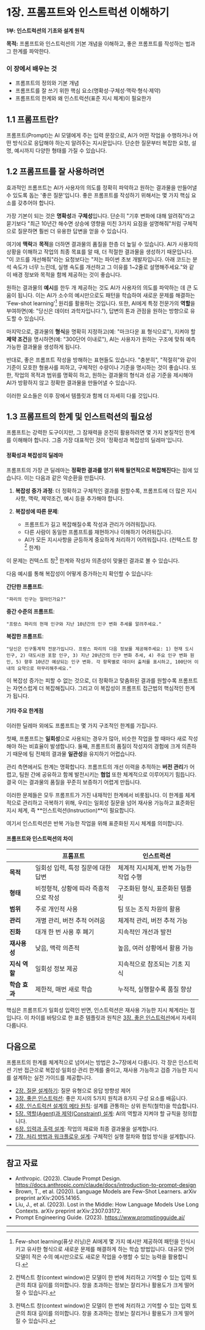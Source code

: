 # 1장. 프롬프트와 인스트럭션 이해하기

**1부: 인스트럭션의 기초와 설계 원칙**

**목적:** 프롬프트와 인스트럭션의 기본 개념을 이해하고, 좋은 프롬프트를 작성하는 법과 그 한계를 파악한다.
### 이 장에서 배우는 것
- 프롬프트의 정의와 기본 개념
- 프롬프트를 잘 쓰기 위한 핵심 요소(명확성·구체성·맥락·형식·제약)
- 프롬프트의 한계와 왜 인스트럭션(표준 지시 체계)이 필요한가

## 1.1 프롬프트란?

프롬프트(Prompt)는 AI 모델에게 주는 입력 문장으로, AI가 어떤 작업을 수행하거나 어떤 방식으로 응답해야 하는지 알려주는 지시문입니다. 단순한 질문부터 복잡한 요청, 설명, 예시까지 다양한 형태를 가질 수 있습니다.

## 1.2 프롬프트를 잘 사용하려면

효과적인 프롬프트는 AI가 사용자의 의도를 정확히 파악하고 원하는 결과물을 만들어낼 수 있도록 돕는 '좋은 질문'입니다. 좋은 프롬프트를 작성하기 위해서는 몇 가지 핵심 요소를 갖추어야 합니다.

가장 기본이 되는 것은 **명확성**과 **구체성**입니다. 단순히 "기후 변화에 대해 알려줘"라고 묻기보다 "최근 10년간 해수면 상승에 영향을 미친 3가지 요점을 설명해줘"처럼 구체적으로 질문하면 훨씬 더 유용한 답변을 얻을 수 있습니다.

여기에 **맥락**과 **목적**을 더하면 결과물의 품질을 한층 더 높일 수 있습니다. AI가 사용자의 상황을 이해하고 작업의 최종 목표를 알 때, 더 적절한 결과물을 생성하기 때문입니다. "이 코드를 개선해줘"라는 요청보다는 "저는 파이썬 초보 개발자입니다. 아래 코드는 분석 속도가 너무 느린데, 실행 속도를 개선하고 그 이유를 1~2줄로 설명해주세요."와 같이 배경 정보와 목적을 함께 제공하는 것이 좋습니다.

원하는 결과물의 **예시**를 한두 개 제공하는 것도 AI가 사용자의 의도를 파악하는 데 큰 도움이 됩니다. 이는 AI가 소수의 예시만으로도 패턴을 학습하여 새로운 문제를 해결하는 'Few-shot learning'[^1] 원리를 활용하는 것입니다. 또한, AI에게 특정 전문가의 **역할**을 부여하면(예: "당신은 데이터 과학자입니다."), 답변의 톤과 관점을 원하는 방향으로 유도할 수 있습니다.

마지막으로, 결과물의 **형식**을 명확히 지정하고(예: "마크다운 표 형식으로"), 지켜야 할 **제약 조건**을 명시하면(예: "300단어 이내로"), AI는 사용자가 원하는 구조에 맞춰 예측 가능한 결과물을 생성하게 됩니다.

반대로, 좋은 프롬프트 작성을 방해하는 표현들도 있습니다. "충분히", "적절히"와 같이 기준이 모호한 형용사를 피하고, 구체적인 수량이나 기준을 명시하는 것이 좋습니다. 또한, 작업의 목적과 범위를 명확히 하고, 원하는 결과물의 형식과 성공 기준을 제시해야 AI가 방황하지 않고 정확한 결과물을 만들어낼 수 있습니다.

이러한 요소들은 이후 장에서 템플릿과 함께 더 자세히 다룰 것입니다.

## 1.3 프롬프트의 한계 및 인스트럭션의 필요성

프롬프트는 강력한 도구이지만, 그 잠재력을 온전히 활용하려면 몇 가지 본질적인 한계를 이해해야 합니다. 그중 가장 대표적인 것이 '정확성과 복잡성의 딜레마'입니다.

#### 정확성과 복잡성의 딜레마

프롬프트의 가장 큰 딜레마는 **정확한 결과를 얻기 위해 필연적으로 복잡해진다**는 점에 있습니다. 이는 다음과 같은 악순환을 만듭니다.

1. **복잡성 증가 과정**: 더 정확하고 구체적인 결과를 원할수록, 프롬프트에 더 많은 지시사항, 맥락, 제약조건, 예시 등을 추가해야 합니다.

2. **복잡성에 따른 문제**: 
   - 프롬프트가 길고 복잡해질수록 작성과 관리가 어려워집니다.
   - 다른 사람이 동일한 프롬프트를 재현하거나 이해하기 어려워집니다.
   - AI가 모든 지시사항을 균등하게 중요하게 처리하기 어려워집니다. (컨텍스트 창[^2] 한계)

이 문제는 컨텍스트 창[^2] 한계와 작성자 의존성이 맞물린 결과로 볼 수 있습니다.

다음 예시를 통해 복잡성이 어떻게 증가하는지 확인할 수 있습니다:

**간단한 프롬프트**: 
```
"파리의 인구는 얼마인가요?"
```

**중간 수준의 프롬프트**: 
```
"프랑스 파리의 현재 인구와 지난 10년간의 인구 변화 추세를 알려주세요."
```

**복잡한 프롬프트**: 
```
"당신은 인구통계학 전문가입니다. 프랑스 파리의 다음 정보를 제공해주세요: 1) 현재 도시 인구, 2) 대도시권 포함 인구, 3) 지난 20년간의 인구 변화 추세, 4) 주요 인구 변화 원인, 5) 향후 10년간 예상되는 인구 변화. 각 항목별로 데이터 출처를 표시하고, 100단어 이내의 요약으로 마무리해주세요."
```

이 복잡성 증가는 피할 수 없는 것으로, 더 정확하고 맞춤화된 결과를 원할수록 프롬프트는 자연스럽게 더 복잡해집니다. 그리고 이 복잡성이 프롬프트 접근법의 핵심적인 한계가 됩니다.

#### 기타 주요 한계점

이러한 딜레마 외에도 프롬프트는 몇 가지 구조적인 한계를 가집니다.

첫째, 프롬프트는 **일회성**으로 사용되는 경우가 많아, 비슷한 작업을 할 때마다 새로 작성해야 하는 비효율이 발생합니다. 둘째, 프롬프트의 품질이 작성자의 경험에 크게 의존하기 때문에 팀 전체의 결과물 **일관성**을 유지하기 어렵습니다.

관리 측면에서도 한계는 명확합니다. 프롬프트의 개선 이력을 추적하는 **버전 관리**가 어렵고, 팀원 간에 공유하고 함께 발전시키는 **협업** 또한 체계적으로 이루어지기 힘듭니다. 결국 이는 결과물의 품질을 꾸준히 보증하기 어렵게 만듭니다.

이러한 문제들은 모두 프롬프트가 가진 내재적인 한계에서 비롯됩니다. 이 한계를 체계적으로 관리하고 극복하기 위해, 우리는 일회성 질문을 넘어 재사용 가능하고 표준화된 지시 체계, 즉 **인스트럭션(Instruction)**이 필요합니다.

여기서 인스트럭션은 반복 가능한 작업을 위해 표준화된 지시 체계를 의미합니다.

#### 프롬프트와 인스트럭션의 차이

|  | **프롬프트** | **인스트럭션** |
|---|------------|--------------|
| **목적** | 일회성 입력, 특정 질문에 대한 답변 | 체계적 지시체계, 반복 가능한 작업 수행 |
| **형태** | 비정형적, 상황에 따라 즉흥적으로 작성 | 구조화된 형식, 표준화된 템플릿 |
| **범위** | 주로 개인적 사용 | 팀 또는 조직 차원의 활용 |
| **관리** | 개별 관리, 버전 추적 어려움 | 체계적 관리, 버전 추적 가능 |
| **진화** | 대개 한 번 사용 후 폐기 | 지속적인 개선과 발전 |
| **재사용성** | 낮음, 맥락 의존적 | 높음, 여러 상황에서 활용 가능 |
| **지식 역할** | 일회성 정보 제공 | 지속적으로 참조되는 기초 지식 |
| **학습 효과** | 제한적, 매번 새로 학습 | 누적적, 실행할수록 품질 향상 |

핵심은 프롬프트가 일회성 입력인 반면, 인스트럭션은 재사용 가능한 지시 체계라는 점입니다. 이 차이를 바탕으로 한 표준 템플릿과 원칙은 [3장. 좋은 인스트럭션](03-good-instructions.md)에서 자세히 다룹니다.


## 다음으로

프롬프트의 한계를 체계적으로 넘어서는 방법은 2~7장에서 다룹니다. 각 장은 인스트럭션 기반 접근으로 복잡성·일회성·관리 한계를 줄이고, 재사용 가능하고 검증 가능한 지시를 설계하는 실전 가이드를 제공합니다.

- [2장. 질문 설계하기](02-questions.md): 질문 유형으로 응답 방향성 제어
- [3장. 좋은 인스트럭션](03-good-instructions.md): 좋은 지시의 5가지 원칙과 8가지 구성 요소를 배웁니다.
- [4장. 인스트럭션 설계의 메타 원칙](04-meta-principles.md): 설계를 관통하는 상위 원칙(철학)을 학습합니다.
- [5장. 역할(Agent)과 제약(Constraint) 설계](05-agent-constraints.md): AI의 역할과 지켜야 할 규칙을 정의합니다.
- [6장. 입력과 출력 설계](06-input-output.md): 작업의 재료와 최종 결과물을 설계합니다.
- [7장. 처리 방법과 워크플로우 설계](07-process-workflow.md): 구체적인 실행 절차와 협업 방식을 설계합니다.

---

## 참고 자료

- Anthropic. (2023). Claude Prompt Design. https://docs.anthropic.com/claude/docs/introduction-to-prompt-design
- Brown, T., et al. (2020). Language Models are Few-Shot Learners. arXiv preprint arXiv:2005.14165.
- Liu, J., et al. (2023). Lost in the Middle: How Language Models Use Long Contexts. arXiv preprint arXiv:2307.03172.
- Prompt Engineering Guide. (2023). https://www.promptingguide.ai/

---

[^1]: Few-shot learning(퓨샷 러닝)은 AI에게 몇 가지 예시만 제공하여 패턴을 인식시키고 유사한 형식으로 새로운 문제를 해결하게 하는 학습 방법입니다. 대규모 언어 모델이 적은 수의 예시만으로도 새로운 작업을 수행할 수 있는 능력을 활용합니다.
[^2]: 컨텍스트 창(context window)은 모델이 한 번에 처리하고 기억할 수 있는 입력 토큰의 최대 길이를 의미합니다. 창을 초과하는 정보는 잘리거나 활용도가 크게 떨어질 수 있습니다.
